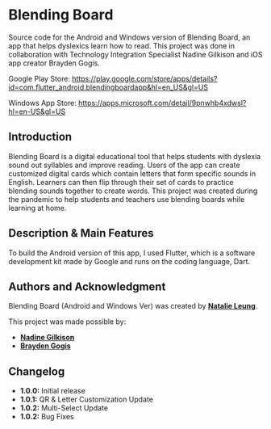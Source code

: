 # Blending Board
Source code for the Android and Windows version of Blending Board, an app that helps dyslexics learn how to read. This project was done in collaboration with Technology Integration Specialist Nadine Gilkison and iOS app creator Brayden Gogis.

Google Play Store: https://play.google.com/store/apps/details?id=com.flutter_android.blendingboardapp&hl=en_US&gl=US

Windows App Store: https://apps.microsoft.com/detail/9pnwhb4xdwsl?hl=en-US&gl=US

## **Introduction**
Blending Board is a digital educational tool that helps students with dyslexia sound out syllables and improve reading. Users of the app can create customized digital cards which contain letters that form specific sounds in English. Learners can then flip through their set of cards to practice blending sounds together to create words. This project was created during the pandemic to help students and teachers use blending boards while learning at home. 

## **Description & Main Features**
To build the Android version of this app, I used Flutter, which is a software development kit made by Google and runs on the coding language, Dart.


## **Authors and Acknowledgment**

Blending Board (Android and Windows Ver) was created by **[Natalie Leung](https://github.com/polarcow)**.

This project was made possible by:

- **[Nadine Gilkison](https://x.com/nadinegilkison)**
- **[Brayden Gogis](https://x.com/ChainReactGames)**
  
## **Changelog**

- **1.0.0:** Initial release
- **1.0.1:** QR & Letter Customization Update
- **1.0.2:** Multi-Select Update
- **1.0.2:** Bug Fixes



